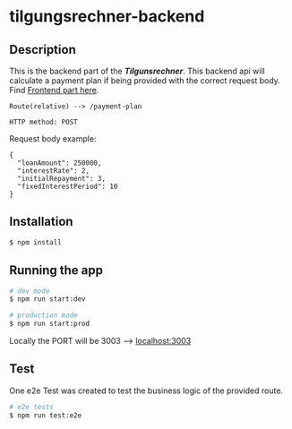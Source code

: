 # tilgungsrechner-backend

## Description

This is the backend part of the **_Tilgunsrechner_**.
This backend api will calculate a payment plan if being provided with the correct request body.
Find [Frontend part here](https://github.com/ArthurRaimann/tilgungsrechner-fe).

```
Route(relative) --> /payment-plan
```

```
HTTP method: POST
```

Request body example:
```
{
  "loanAmount": 250000,
  "interestRate": 2,
  "initialRepayment": 3,
  "fixedInterestPeriod": 10
}
```

## Installation

```bash
$ npm install
```

## Running the app

```bash
# dev mode
$ npm run start:dev

# production mode
$ npm run start:prod
```
Locally the PORT will be 3003 --> [localhost:3003
](http://localhost:3003)
## Test

One e2e Test was created to test the business logic of the provided route.

```bash
# e2e tests
$ npm run test:e2e

```
